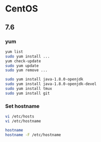# CentOS

## 7.6

### yum

```bash
yum list
sudo yum install ...
yum check-update
sudo yum update
sudo yum remove ...
```

```bash
sudo yum install java-1.8.0-openjdk
sudo yum install java-1.8.0-openjdk-devel
sudo yum install tmux
sudo yum install git
```

### Set hostname

```bash
vi /etc/hosts
vi /etc/hostname
```

```bash
hostname
hostname -F /etc/hostname
```
